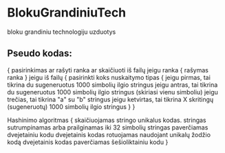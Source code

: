 # BlokuGrandiniuTech
 bloku grandiniu technologiju uzduotys
## Pseudo kodas:
{
pasirinkimas ar rašyti ranka ar skaičiuoti iš failų
jeigu ranka
 {
   rašymas ranka
 }
jeigu iš failų
 {
   pasirinkti koks nuskaitymo tipas
   {
     jeigu pirmas, tai tikrina du sugeneruotus 1000 simbolių ilgio stringus
     jeigu antras, tai tikrina du sugeneruotus 1000 simbolių ilgio stringus (skiriasi vienu simboliu)
     jeigu trečias, tai tikrina "a" su "b" stringus
     jeigu ketvirtas, tai tikrina X skritingų (sugeneruotų) 1000 simbolių ilgio stringus
   }
 }
 
 Hashinimo algoritmas
 {
   skaičiuojamas stringo unikalus kodas.
   stringas sutrumpinamas arba prailginamas iki 32 simbolių
   stringas paverčiamas dvejetainiu kodu
   dvejetainis kodas rotuojamas naudojant unikalų žodžio kodą
   dvejetainis kodas paverčiamas šešioliktainiu kodu
 }
